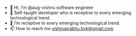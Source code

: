 - 👋 Hi, I’m @aug-vishnu software engineer
- 👀 Self-taught developer who is receptive to every emerging technological trend. 
- 💞️ I’m receptive to every emerging technological trend. 
- 📫 How to reach me vishnuprabhu.bvk@gmail.com

<!---
aug-vishnu/aug-vishnu is a ✨ special ✨ repository because its `README.md` (this file) appears on your GitHub profile.
You can click the Preview link to take a look at your changes.
--->
